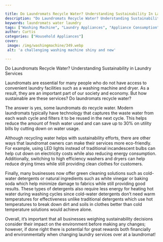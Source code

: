 ```yaml
---

title: Do Laundromats Recycle Water? Understanding Sustainability In Laundry Services
description: "Do Laundromats Recycle Water? Understanding Sustainability in Laundry Services...get the full scoop"
keywords: laundromats water laundry
tags: ["Washing Machine", "Laundry Appliances", "Appliance Consumption"]
author: Curtis
categories: ["Household Appliances"]
cover: 
 image: /img/washingmachine/349.webp
 alt: 'a challenging washing machine shiny and new'

---
```


Do Laundromats Recycle Water? Understanding Sustainability in Laundry Services

Laundromats are essential for many people who do not have access to convenient laundry facilities such as a washing machine and dryer. As a result, they are an important part of our society and economy. But how sustainable are these services? Do laundromats recycle water?

The answer is yes, some laundromats do recycle water. Modern laundromats typically have technology that captures the waste water from each wash cycle and filters it to be reused in the next cycle. This helps reduce the amount of fresh water used and can save up to 30% on utility bills by cutting down on water usage. 

Although recycling water helps with sustainability efforts, there are other ways that laundromat owners can make their services more eco-friendly. For example, using LED lights instead of traditional incandescent bulbs can help cut down on electricity costs while also reducing energy consumption. Additionally, switching to high efficiency washers and dryers can help reduce drying times while still providing clean clothes for customers. 

Finally, many businesses now offer green cleaning solutions such as cold-water detergents or natural ingredients such as white vinegar or baking soda which help minimize damage to fabrics while still providing good results. These types of detergents also require less energy for heating hot water during washing cycles since cold-water detergents don’t need warm temperatures for effectiveness unlike traditional detergents which use hot temperatures to break down dirt and soils in clothes better than cold temperature solutions would achieve alone. 

Overall, it’s important that all businesses weighing sustainability decisions consider their impact on the environment before making any changes; however, if done right there is potential for great rewards both financially and environmentally when changing laundry services over at a laundromat!
